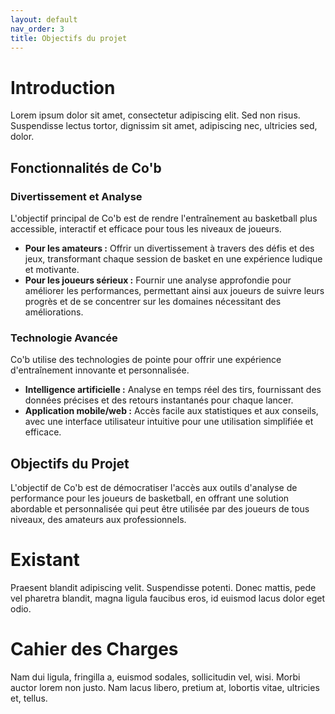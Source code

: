 ```yaml
---
layout: default
nav_order: 3
title: Objectifs du projet
---
```


# Introduction

Lorem ipsum dolor sit amet, consectetur adipiscing elit. Sed non risus. Suspendisse lectus tortor, dignissim sit amet, adipiscing nec, ultricies sed, dolor.

## Fonctionnalités de Co'b

### Divertissement et Analyse

L'objectif principal de Co'b est de rendre l'entraînement au basketball plus accessible, interactif et efficace pour tous les niveaux de joueurs.

- **Pour les amateurs :** Offrir un divertissement à travers des défis et des jeux, transformant chaque session de basket en une expérience ludique et motivante.
- **Pour les joueurs sérieux :** Fournir une analyse approfondie pour améliorer les performances, permettant ainsi aux joueurs de suivre leurs progrès et de se concentrer sur les domaines nécessitant des améliorations.

### Technologie Avancée

Co'b utilise des technologies de pointe pour offrir une expérience d'entraînement innovante et personnalisée.

- **Intelligence artificielle :** Analyse en temps réel des tirs, fournissant des données précises et des retours instantanés pour chaque lancer.
- **Application mobile/web :** Accès facile aux statistiques et aux conseils, avec une interface utilisateur intuitive pour une utilisation simplifiée et efficace.

## Objectifs du Projet

L'objectif de Co'b est de démocratiser l'accès aux outils d'analyse de performance pour les joueurs de basketball, en offrant une solution abordable et personnalisée qui peut être utilisée par des joueurs de tous niveaux, des amateurs aux professionnels.

# Existant

Praesent blandit adipiscing velit. Suspendisse potenti. Donec mattis, pede vel pharetra blandit, magna ligula faucibus eros, id euismod lacus dolor eget odio.

# Cahier des Charges

Nam dui ligula, fringilla a, euismod sodales, sollicitudin vel, wisi. Morbi auctor lorem non justo. Nam lacus libero, pretium at, lobortis vitae, ultricies et, tellus.
